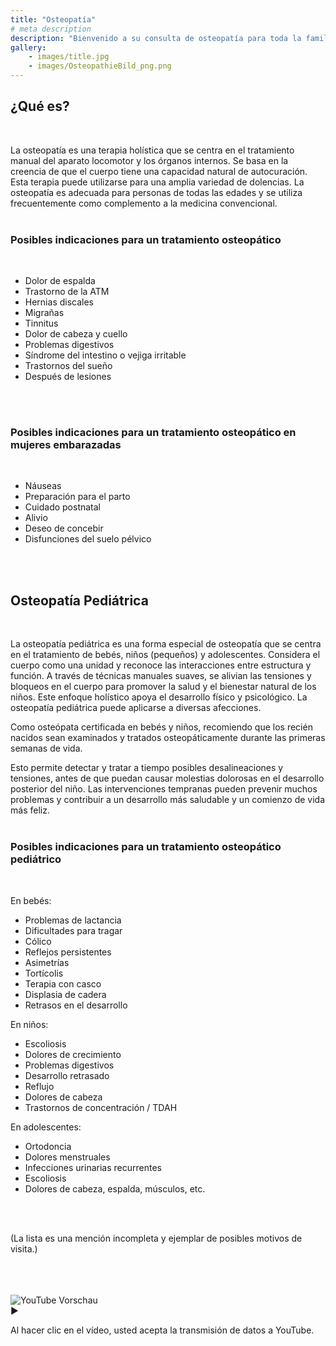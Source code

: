 ```yaml
---
title: "Osteopatía"
# meta description
description: "Bienvenido a su consulta de osteopatía para toda la familia en Stuttgart. Especializado en bebés, niños y mujeres antes y después del parto."
gallery:
    - images/title.jpg
    - images/OsteopathieBild_png.png
---
```


## ¿Qué es?
<br>

La osteopatía es una terapia holística que se centra en el tratamiento manual del aparato locomotor y los órganos internos. Se basa en la creencia de que el cuerpo tiene una capacidad natural de autocuración. Esta terapia puede utilizarse para una amplia variedad de dolencias. La osteopatía es adecuada para personas de todas las edades y se utiliza frecuentemente como complemento a la medicina convencional.
<br>
<br>

### Posibles indicaciones para un tratamiento osteopático
<br>

* Dolor de espalda
* Trastorno de la ATM
* Hernias discales
* Migrañas
* Tinnitus
* Dolor de cabeza y cuello
* Problemas digestivos
* Síndrome del intestino o vejiga irritable
* Trastornos del sueño
* Después de lesiones
<br>
<br>

### Posibles indicaciones para un tratamiento osteopático en mujeres embarazadas
<br>

* Náuseas
* Preparación para el parto
* Cuidado postnatal
* Alivio
* Deseo de concebir
* Disfunciones del suelo pélvico
<br>
<br>

## Osteopatía Pediátrica
<br>

La osteopatía pediátrica es una forma especial de osteopatía que se centra en el tratamiento de bebés, niños (pequeños) y adolescentes. Considera el cuerpo como una unidad y reconoce las interacciones entre estructura y función. A través de técnicas manuales suaves, se alivian las tensiones y bloqueos en el cuerpo para promover la salud y el bienestar natural de los niños. Este enfoque holístico apoya el desarrollo físico y psicológico. La osteopatía pediátrica puede aplicarse a diversas afecciones.

Como osteópata certificada en bebés y niños, recomiendo que los recién nacidos sean examinados y tratados osteopáticamente durante las primeras semanas de vida.

Esto permite detectar y tratar a tiempo posibles desalineaciones y tensiones, antes de que puedan causar molestias dolorosas en el desarrollo posterior del niño. Las intervenciones tempranas pueden prevenir muchos problemas y contribuir a un desarrollo más saludable y un comienzo de vida más feliz.
<br>
<br>

### Posibles indicaciones para un tratamiento osteopático pediátrico
<br>

En bebés:

* Problemas de lactancia
* Dificultades para tragar
* Cólico
* Reflejos persistentes
* Asimetrías
* Tortícolis
* Terapia con casco
* Displasia de cadera
* Retrasos en el desarrollo

En niños:

* Escoliosis
* Dolores de crecimiento
* Problemas digestivos
* Desarrollo retrasado
* Reflujo
* Dolores de cabeza
* Trastornos de concentración / TDAH

En adolescentes:

* Ortodoncia
* Dolores menstruales
* Infecciones urinarias recurrentes
* Escoliosis
* Dolores de cabeza, espalda, músculos, etc.
<br>
<br>

(La lista es una mención incompleta y ejemplar de posibles motivos de visita.)
  
<br>
<br>
<br>

<div class="youtube-placeholder" data-ytid="BU27TUPikaw" onclick="loadYoutube(this)">
  <div class="thumbnail">
    <img src="https://img.youtube.com/vi/BU27TUPikaw/hqdefault.jpg" alt="YouTube Vorschau">
    <div class="play-button">▶</div>
  </div>
  <p>Al hacer clic en el vídeo, usted acepta la transmisión de datos a YouTube.</p>
</div>
